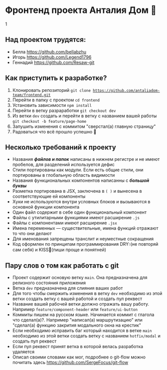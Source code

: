 # Фронтенд проекта Анталия Дом 🏡
1
## Над проектом трудятся:

 - Белла https://github.com/bellabzhu
 - Игорь https://github.com/Legend1796
 - Геннадий https://github.com/Resaw-git

## Как приступить к разработке?

  1. Клонировать репозиторий <code>git clone https://github.com/antaliadom-team/frontend.git</code>
  2. Перейти в папку с проектом  <code>cd frontend</code>
  3. Установить зависимости <code>npm install</code>
  4. Перейти в ветку разраработки <code>git checkout dev</code>
  5. Из ветки <code>dev</code> создать и перейти в ветку с названием вашей работы <code>git checkout -b feature/page-home</code>
  6. Запушить изменения с коммитом "сверстал(а) главную страницу"
  7. Радоваться что всё прошло успешно :tada:

## Несколько требований к проекту

  - Названия ***файлов и папок*** написаны в нижнем регистре и не имеют пробелов, для разделений используется дефис
  - Стили портированы как модули. Если есть общие стили, они портированы в глобальную область видимости
  - Названия функциональных компонентов написанны с ***большой буквы***
  - Разметка портирована в JSX, заключена в <code>( )</code> и вынесена в соответствующие ей компоненты
  - Хуки не используются внутри условных блоков и вызываются в основной функции компонента
  - Один файл содержит в себе один функциональный компонент
  - Файлы с утилитарными функциями имеют расширение <code>.js</code>
  - Файлы с компонентами имеют расширение <code>.jsx</code>
  - Имена переменных — существительные, имена функций отражают то что они делают
  - Для именования запрещены транслит и неуместные сокращения
  - Код оформлен по принципам программирования DRY:droplet:(не повторяй сам себя) и KISS:kiss:(пиши проще и понятней)


## Пару слов о том как работать с git

 - Проект содержит основую ветку <code>main</code>. Она предназначена для релизного состояния приложения
 - Ветка <code>dev</code> предназначена для слияния ваших работ
 - Для того чтобы смержить изменения в ветку <code>dev</code> необходимо из этой ветки создать ветку с вашей работой и создать пул реквест
 - Название вашей рабочей ветки должно отражать вашу работу. Например <code>feature/component-header</code> или <code>feature/ui-button</code>
 - Коммиты пишем на русском языке. Начинается коммит с глагола что сделал(а)?. Например "написал(а) маршрутизацию" или "сделал(а) функцию закрития модального окна на крестик"
 - Если необходимо исправить баг который находится в ветке <code>main</code> необходимо из этой ветки создать ветку с названием <code>hotfix/modal</code> и создать пул реквест
 - Если пул реквест принят ветка в которой велась разработка удаляется
 - Описал своими словами как мог, подробнее о git-flow можно почитать здесь https://github.com/SergeFocus/git-flow
